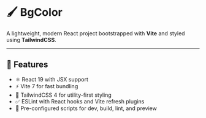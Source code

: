 # 🖌️ BgColor

A lightweight, modern React project bootstrapped with **Vite** and styled using **TailwindCSS**.

---

## 🚀 Features

- ⚛️ React 19 with JSX support
- ⚡ Vite 7 for fast bundling
- 🎨 TailwindCSS 4 for utility-first styling
- ✅ ESLint with React hooks and Vite refresh plugins
- 🔧 Pre-configured scripts for dev, build, lint, and preview



